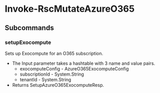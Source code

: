 # Invoke-RscMutateAzureO365
## Subcommands
### setupExocompute
Sets up Exocompute for an O365 subscription.

- The Input parameter takes a hashtable with 3 name and value pairs.
    - exocomputeConfig - AzureO365ExocomputeConfig
    - subscriptionId - System.String
    - tenantId - System.String
- Returns SetupAzureO365ExocomputeResp.
